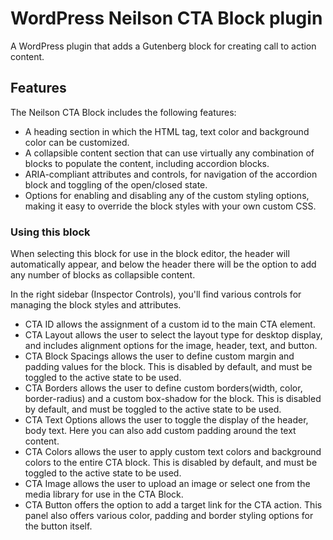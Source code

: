 # WordPress Neilson CTA Block plugin

A WordPress plugin that adds a Gutenberg block for creating call to action content.

## Features

The Neilson CTA Block includes the following features:

- A heading section in which the HTML tag, text color and background color can be customized. 
- A collapsible content section that can use virtually any combination of blocks to populate the content, including accordion blocks.
- ARIA-compliant attributes and controls, for navigation of the accordion block and toggling of the open/closed state.
- Options for enabling and disabling any of the custom styling options, making it easy to override the block styles with your own custom CSS.

### Using this block

When selecting this block for use in the block editor, the header will automatically appear, and below the header there will be the option to add any number of blocks as collapsible content.

In the right sidebar (Inspector Controls), you'll find various controls for managing the block styles and attributes.

- CTA ID allows the assignment of a custom id to the main CTA element.
- CTA Layout allows the user to select the layout type for desktop display, and includes alignment options for the image, header, text, and button.
- CTA Block Spacings allows the user to define custom margin and padding values for the block. This is disabled by default, and must be toggled to the active state to be used.
- CTA Borders allows the user to define custom borders(width, color, border-radius) and a custom box-shadow for the block. This is disabled by default, and must be toggled to the active state to be used.
- CTA Text Options allows the user to toggle the display of the header, body text. Here you can also add custom padding around the text content.
- CTA Colors allows the user to apply custom text colors and background colors to the entire CTA block. This is disabled by default, and must be toggled to the active state to be used.
- CTA Image allows the user to upload an image or select one from the media library for use in the CTA Block.
- CTA Button offers the option to add a target link for the CTA action. This panel also offers various color, padding and border styling options for the button itself.
